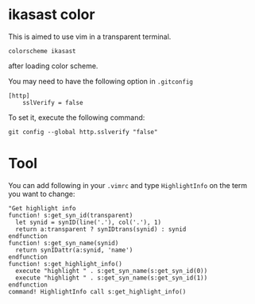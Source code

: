 # ikasast color
This is aimed to use vim in a transparent terminal.
```
colorscheme ikasast
```
after loading color scheme.

You may need to have the following option in ``.gitconfig``
```
[http]
	sslVerify = false
```
To set it, execute the following command:
```        
git config --global http.sslverify "false"
```

# Tool
You can add following in your ``.vimrc`` and type ``HighlightInfo`` on the term you want to change:
```vimrc
"Get highlight info
function! s:get_syn_id(transparent)
  let synid = synID(line('.'), col('.'), 1)
  return a:transparent ? synIDtrans(synid) : synid
endfunction
function! s:get_syn_name(synid)
  return synIDattr(a:synid, 'name')
endfunction
function! s:get_highlight_info()
  execute "highlight " . s:get_syn_name(s:get_syn_id(0))
  execute "highlight " . s:get_syn_name(s:get_syn_id(1))
endfunction
command! HighlightInfo call s:get_highlight_info()
```


